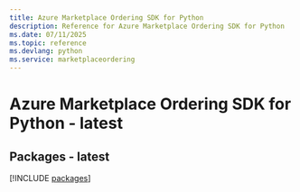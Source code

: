 ```yaml
---
title: Azure Marketplace Ordering SDK for Python
description: Reference for Azure Marketplace Ordering SDK for Python
ms.date: 07/11/2025
ms.topic: reference
ms.devlang: python
ms.service: marketplaceordering
---
```

# Azure Marketplace Ordering SDK for Python - latest
## Packages - latest
[!INCLUDE [packages](marketplace-ordering-index.md)]